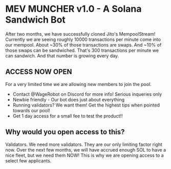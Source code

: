 # MEV MUNCHER v1.0 - A Solana Sandwich Bot

After two months, we have successfully cloned Jito's MempoolStream! Currently we are seeing roughly 10000 transactions per minute come into our mempool.  About ~30% of those transactions are swaps.  And ~10% of those swaps can be sandwiched.  That's 300 transactions per minute we can sandwich.  And that number is growing every day. 

## ACCESS NOW OPEN

For a very limited time we are allowing new members to join the pool. 
* Contact @WageRobot on Discord for more info!  Serious inqueries only
* Newbie friendly - Our bot does just about everything
* Running validators?  We want them!  Get the highest tips when  pointed towards our pool!
* Get 1 day access for a small fee to test the product!!

## Why would you open access to this? 
Validators.  We need more validators.  They are our only limiting factor right now.  Over the next few months, we will have accrued enough SOL to have a nice fleet, but we need them NOW!  This is why we are opening access to a select few applicants.


